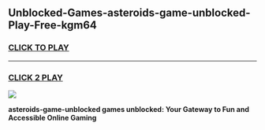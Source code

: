 
## Unblocked-Games-asteroids-game-unblocked-Play-Free-kgm64
<h3>
<a href="https://premium76.site?title=asteroids-game-unblocked&ref=09A">CLICK TO PLAY</a></h3>
<hr>

<h3>
<a href="https://premium76.site?title=asteroids-game-unblocked&ref=09A">CLICK 2 PLAY</a>
  
</h3>

<a href="https://premium76.site?title=asteroids-game-unblocked&ref=09A"><img src="https://clearcache.store/games.png"></a>


**asteroids-game-unblocked games unblocked: Your Gateway to Fun and Accessible Online Gaming**
